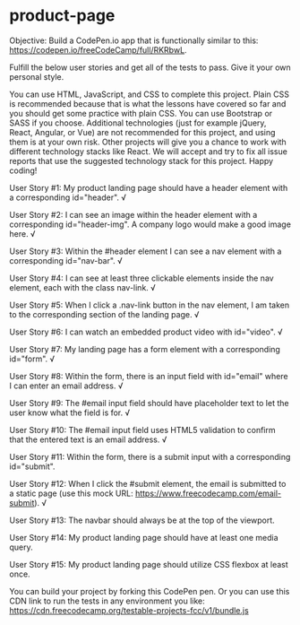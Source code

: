 # product-page


Objective: Build a CodePen.io app that is functionally similar to this: https://codepen.io/freeCodeCamp/full/RKRbwL.

Fulfill the below user stories and get all of the tests to pass. Give it your own personal style.

You can use HTML, JavaScript, and CSS to complete this project. Plain CSS is recommended because that is what the lessons have covered so far and you should get some practice with plain CSS. You can use Bootstrap or SASS if you choose. Additional technologies (just for example jQuery, React, Angular, or Vue) are not recommended for this project, and using them is at your own risk. Other projects will give you a chance to work with different technology stacks like React. We will accept and try to fix all issue reports that use the suggested technology stack for this project. Happy coding!

User Story #1: My product landing page should have a header element with a corresponding id="header". √

User Story #2: I can see an image within the header element with a corresponding id="header-img". A company logo would make a good image here. √

User Story #3: Within the #header element I can see a nav element with a corresponding id="nav-bar". √

User Story #4: I can see at least three clickable elements inside the nav element, each with the class nav-link. √

User Story #5: When I click a .nav-link button in the nav element, I am taken to the corresponding section of the landing page. √

User Story #6: I can watch an embedded product video with id="video". √

User Story #7: My landing page has a form element with a corresponding id="form". √

User Story #8: Within the form, there is an input field with id="email" where I can enter an email address. √

User Story #9: The #email input field should have placeholder text to let the user know what the field is for. √

User Story #10: The #email input field uses HTML5 validation to confirm that the entered text is an email address. √

User Story #11: Within the form, there is a submit input with a corresponding id="submit".

User Story #12: When I click the #submit element, the email is submitted to a static page (use this mock URL: https://www.freecodecamp.com/email-submit). √

User Story #13: The navbar should always be at the top of the viewport.

User Story #14: My product landing page should have at least one media query.

User Story #15: My product landing page should utilize CSS flexbox at least once.

You can build your project by forking this CodePen pen. Or you can use this CDN link to run the tests in any environment you like: https://cdn.freecodecamp.org/testable-projects-fcc/v1/bundle.js